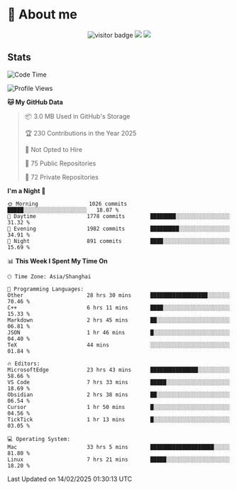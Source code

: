 <!-- ![](https://youpai.roccoshi.top/img/20200804214216.png) -->

# 🧐 About me
 
<p align="center">
<img src="https://visitor-badge.laobi.icu/badge?page_id=Lincest.Lincest&title=hits" alt="visitor badge"/>
<a href="mailto:imroccoshi@gmail.com"><img src="https://img.shields.io/badge/gmail-imroccoshi%40gmail.com-red"></a>
<a href="https://blog.roccoshi.top"><img src="https://img.shields.io/badge/blog-roccoshi-green"></a>
</p>

## Stats

<!--START_SECTION:waka-->
![Code Time](http://img.shields.io/badge/Code%20Time-2%2C105%20hrs%2017%20mins-blue)

![Profile Views](http://img.shields.io/badge/Profile%20Views-0-blue)

**🐱 My GitHub Data** 

> 📦 3.0 MB Used in GitHub's Storage 
 > 
> 🏆 230 Contributions in the Year 2025
 > 
> 🚫 Not Opted to Hire
 > 
> 📜 75 Public Repositories 
 > 
> 🔑 72 Private Repositories 
 > 
**I'm a Night 🦉** 

```text
🌞 Morning                1026 commits        █████░░░░░░░░░░░░░░░░░░░░   18.07 % 
🌆 Daytime                1778 commits        ████████░░░░░░░░░░░░░░░░░   31.32 % 
🌃 Evening                1982 commits        █████████░░░░░░░░░░░░░░░░   34.91 % 
🌙 Night                  891 commits         ████░░░░░░░░░░░░░░░░░░░░░   15.69 % 
```


📊 **This Week I Spent My Time On** 

```text
🕑︎ Time Zone: Asia/Shanghai

💬 Programming Languages: 
Other                    28 hrs 30 mins      ██████████████████░░░░░░░   70.46 % 
C++                      6 hrs 11 mins       ████░░░░░░░░░░░░░░░░░░░░░   15.33 % 
Markdown                 2 hrs 45 mins       ██░░░░░░░░░░░░░░░░░░░░░░░   06.81 % 
JSON                     1 hr 46 mins        █░░░░░░░░░░░░░░░░░░░░░░░░   04.40 % 
TeX                      44 mins             ░░░░░░░░░░░░░░░░░░░░░░░░░   01.84 % 

🔥 Editors: 
MicrosoftEdge            23 hrs 43 mins      ███████████████░░░░░░░░░░   58.66 % 
VS Code                  7 hrs 33 mins       █████░░░░░░░░░░░░░░░░░░░░   18.69 % 
Obsidian                 2 hrs 38 mins       ██░░░░░░░░░░░░░░░░░░░░░░░   06.54 % 
Cursor                   1 hr 50 mins        █░░░░░░░░░░░░░░░░░░░░░░░░   04.56 % 
TickTick                 1 hr 13 mins        █░░░░░░░░░░░░░░░░░░░░░░░░   03.05 % 

💻 Operating System: 
Mac                      33 hrs 5 mins       ████████████████████░░░░░   81.80 % 
Linux                    7 hrs 21 mins       █████░░░░░░░░░░░░░░░░░░░░   18.20 % 
```


 Last Updated on 14/02/2025 01:30:13 UTC
<!--END_SECTION:waka-->


